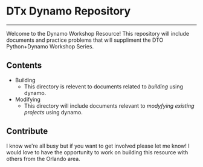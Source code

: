 # DTx Dynamo Repository
---
Welcome to the Dynamo Workshop Resource! This repository will include documents and practice problems that will suppliment the DTO Python+Dynamo Workshop Series. 

## Contents

- Building
  - This directory is relevent to documents related to _building_ using dynamo. 
- Modifying
  - This directory will include documents relevant to _modyfying existing projects_ using dynamo. 

## Contribute 

I know we're all busy but if you want to get involved please let me know! I would love to have the opportunity to work on building this resource with others from the Orlando area. 


